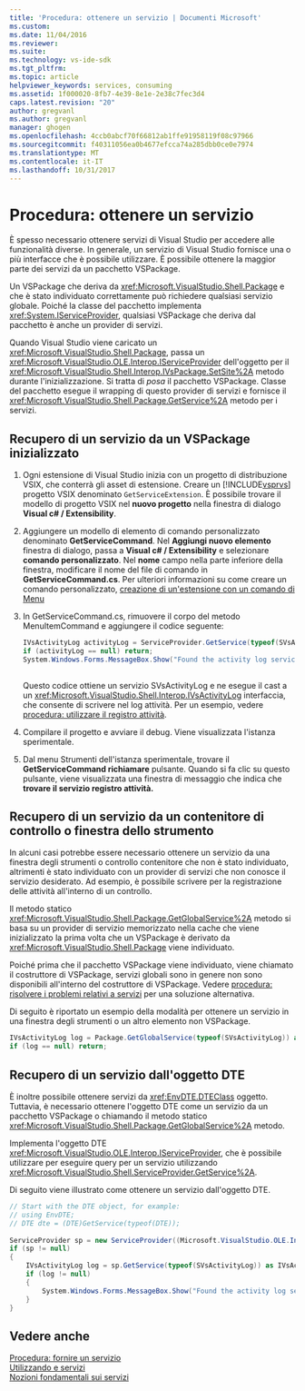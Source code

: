 ```yaml
---
title: 'Procedura: ottenere un servizio | Documenti Microsoft'
ms.custom: 
ms.date: 11/04/2016
ms.reviewer: 
ms.suite: 
ms.technology: vs-ide-sdk
ms.tgt_pltfrm: 
ms.topic: article
helpviewer_keywords: services, consuming
ms.assetid: 1f000020-8fb7-4e39-8e1e-2e38c7fec3d4
caps.latest.revision: "20"
author: gregvanl
ms.author: gregvanl
manager: ghogen
ms.openlocfilehash: 4ccb0abcf70f66812ab1ffe91958119f08c97966
ms.sourcegitcommit: f40311056ea0b4677efcca74a285dbb0ce0e7974
ms.translationtype: MT
ms.contentlocale: it-IT
ms.lasthandoff: 10/31/2017
---
```

# <a name="how-to-get-a-service"></a>Procedura: ottenere un servizio
È spesso necessario ottenere servizi di Visual Studio per accedere alle funzionalità diverse. In generale, un servizio di Visual Studio fornisce una o più interfacce che è possibile utilizzare. È possibile ottenere la maggior parte dei servizi da un pacchetto VSPackage.  
  
 Un VSPackage che deriva da <xref:Microsoft.VisualStudio.Shell.Package> e che è stato individuato correttamente può richiedere qualsiasi servizio globale. Poiché la classe del pacchetto implementa <xref:System.IServiceProvider>, qualsiasi VSPackage che deriva dal pacchetto è anche un provider di servizi.  
  
 Quando Visual Studio viene caricato un <xref:Microsoft.VisualStudio.Shell.Package>, passa un <xref:Microsoft.VisualStudio.OLE.Interop.IServiceProvider> dell'oggetto per il <xref:Microsoft.VisualStudio.Shell.Interop.IVsPackage.SetSite%2A> metodo durante l'inizializzazione. Si tratta di *posa* il pacchetto VSPackage. Classe del pacchetto esegue il wrapping di questo provider di servizi e fornisce il <xref:Microsoft.VisualStudio.Shell.Package.GetService%2A> metodo per i servizi.  
  
## <a name="getting-a-service-from-an-initialized-vspackage"></a>Recupero di un servizio da un VSPackage inizializzato  
  
1.  Ogni estensione di Visual Studio inizia con un progetto di distribuzione VSIX, che conterrà gli asset di estensione. Creare un [!INCLUDE[vsprvs](../code-quality/includes/vsprvs_md.md)] progetto VSIX denominato `GetServiceExtension`. È possibile trovare il modello di progetto VSIX nel **nuovo progetto** nella finestra di dialogo **Visual c# / Extensibility**.  
  
2.  Aggiungere un modello di elemento di comando personalizzato denominato **GetServiceCommand**. Nel **Aggiungi nuovo elemento** finestra di dialogo, passa a **Visual c# / Extensibility** e selezionare **comando personalizzato**. Nel **nome** campo nella parte inferiore della finestra, modificare il nome del file di comando in **GetServiceCommand.cs**. Per ulteriori informazioni su come creare un comando personalizzato, [creazione di un'estensione con un comando di Menu](../extensibility/creating-an-extension-with-a-menu-command.md)  
  
3.  In GetServiceCommand.cs, rimuovere il corpo del metodo MenuItemCommand e aggiungere il codice seguente:  
  
    ```csharp  
    IVsActivityLog activityLog = ServiceProvider.GetService(typeof(SVsActivityLog)) as IVsActivityLog;  
    if (activityLog == null) return;  
    System.Windows.Forms.MessageBox.Show("Found the activity log service.");  
  
    ```  
  
     Questo codice ottiene un servizio SVsActivityLog e ne esegue il cast a un <xref:Microsoft.VisualStudio.Shell.Interop.IVsActivityLog> interfaccia, che consente di scrivere nel log attività. Per un esempio, vedere [procedura: utilizzare il registro attività](../extensibility/how-to-use-the-activity-log.md).  
  
4.  Compilare il progetto e avviare il debug. Viene visualizzata l'istanza sperimentale.  
  
5.  Dal menu Strumenti dell'istanza sperimentale, trovare il **GetServiceCommand richiamare** pulsante. Quando si fa clic su questo pulsante, viene visualizzata una finestra di messaggio che indica che **trovare il servizio registro attività.**  
  
## <a name="getting-a-service-from-a-tool-window-or-control-container"></a>Recupero di un servizio da un contenitore di controllo o finestra dello strumento  
 In alcuni casi potrebbe essere necessario ottenere un servizio da una finestra degli strumenti o controllo contenitore che non è stato individuato, altrimenti è stato individuato con un provider di servizi che non conosce il servizio desiderato. Ad esempio, è possibile scrivere per la registrazione delle attività all'interno di un controllo.  
  
 Il metodo statico <xref:Microsoft.VisualStudio.Shell.Package.GetGlobalService%2A> metodo si basa su un provider di servizio memorizzato nella cache che viene inizializzato la prima volta che un VSPackage è derivato da <xref:Microsoft.VisualStudio.Shell.Package> viene individuato.  
  
 Poiché prima che il pacchetto VSPackage viene individuato, viene chiamato il costruttore di VSPackage, servizi globali sono in genere non sono disponibili all'interno del costruttore di VSPackage. Vedere [procedura: risolvere i problemi relativi a servizi](../extensibility/how-to-troubleshoot-services.md) per una soluzione alternativa.  
  
 Di seguito è riportato un esempio della modalità per ottenere un servizio in una finestra degli strumenti o un altro elemento non VSPackage.  
  
```csharp  
IVsActivityLog log = Package.GetGlobalService(typeof(SVsActivityLog)) as IVsActivityLog;  
if (log == null) return;  
```  
  
## <a name="getting-a-service-from-the-dte-object"></a>Recupero di un servizio dall'oggetto DTE  
 È inoltre possibile ottenere servizi da <xref:EnvDTE.DTEClass> oggetto. Tuttavia, è necessario ottenere l'oggetto DTE come un servizio da un pacchetto VSPackage o chiamando il metodo statico <xref:Microsoft.VisualStudio.Shell.Package.GetGlobalService%2A> metodo.  
  
 Implementa l'oggetto DTE <xref:Microsoft.VisualStudio.OLE.Interop.IServiceProvider>, che è possibile utilizzare per eseguire query per un servizio utilizzando <xref:Microsoft.VisualStudio.Shell.ServiceProvider.GetService%2A>.  
  
 Di seguito viene illustrato come ottenere un servizio dall'oggetto DTE.  
  
```csharp  
// Start with the DTE object, for example:   
// using EnvDTE;  
// DTE dte = (DTE)GetService(typeof(DTE));  
  
ServiceProvider sp = new ServiceProvider((Microsoft.VisualStudio.OLE.Interop.IServiceProvider)dte);  
if (sp != null)  
{  
    IVsActivityLog log = sp.GetService(typeof(SVsActivityLog)) as IVsActivityLog;  
    if (log != null)  
    {   
        System.Windows.Forms.MessageBox.Show("Found the activity log service.");  
    }  
}  
```  
  
## <a name="see-also"></a>Vedere anche  
 [Procedura: fornire un servizio](../extensibility/how-to-provide-a-service.md)   
 [Utilizzando e servizi](../extensibility/using-and-providing-services.md)   
 [Nozioni fondamentali sui servizi](../extensibility/internals/service-essentials.md)